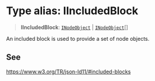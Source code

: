 # Type alias: IIncludedBlock

> **IIncludedBlock**: [`INodeObject`](../interfaces/INodeObject.md) \| [`INodeObject`](../interfaces/INodeObject.md)[]

An included block is used to provide a set of node objects.

## See

https://www.w3.org/TR/json-ld11/#included-blocks
